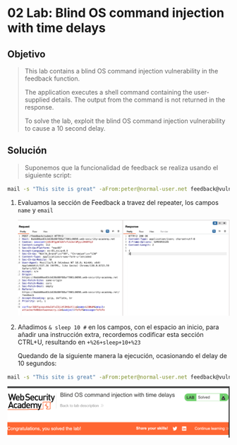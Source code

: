# 02 Lab: Blind OS command injection with time delays

## Objetivo

> This lab contains a blind OS command injection vulnerability in the feedback function.
> 
> 
> The application executes a shell command containing the user-supplied details. The output from the command is not returned in the response.
> 
> To solve the lab, exploit the blind OS command injection vulnerability to cause a 10 second delay.
> 

## Solución

> Suponemos que la funcionalidad de feedback se realiza usando el siguiente script:
> 

```bash
mail -s "This site is great" -aFrom:peter@normal-user.net feedback@vulnerable-website.com
```

1. Evaluamos la sección de Feedback a travez del repeater, los campos `name` y `email`
    
    ![image.png](02%20Lab%20Blind%20OS%20command%20injection%20with%20time%20delays%2017efab5460ec81f0a9eec4d48a772a96/image.png)
    
2. Añadimos `& sleep 10 #` en los campos, con el espacio an inicio, para añadir una instrucción extra, recordemos codificar esta sección CTRL+U, resultando en `+%26+sleep+10+%23`
    
    Quedando de la siguiente manera la ejecución, ocasionando el delay de 10 segundos:
    

```bash
mail -s "This site is great" -aFrom:peter@normal-user.net feedback@vulnerable-website.com **& sleep 10 #**
```

![image.png](02%20Lab%20Blind%20OS%20command%20injection%20with%20time%20delays%2017efab5460ec81f0a9eec4d48a772a96/image%201.png)